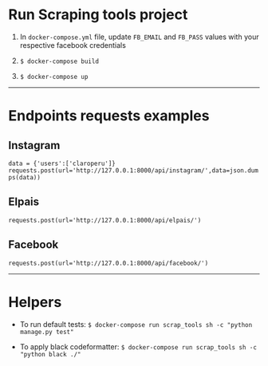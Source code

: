 
# Run Scraping tools project

1. In `docker-compose.yml` file, update `FB_EMAIL` and `FB_PASS` values with your respective facebook credentials

2. `$ docker-compose build`

3. `$ docker-compose up`

---

# Endpoints requests examples

## Instagram

`data = {'users':['claroperu']}`
`requests.post(url='http://127.0.0.1:8000/api/instagram/',data=json.dumps(data))`

## Elpais

`requests.post(url='http://127.0.0.1:8000/api/elpais/')`

## Facebook

`requests.post(url='http://127.0.0.1:8000/api/facebook/')`

---

# Helpers

- To run default tests:
`$ docker-compose run scrap_tools sh -c "python manage.py test"`

- To apply black codeformatter:
`$ docker-compose run scrap_tools sh -c "python black ./"`
